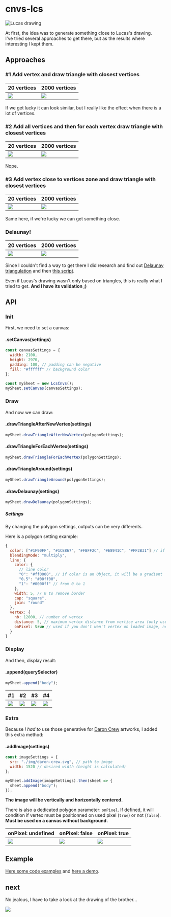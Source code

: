 # cnvs-lcs

![Lucas drawing](README/lcs-drw.png "Lucas Drawing")

At first, the idea was to generate something close to Lucas's drawing.  
I've tried several approaches to get there, but as the results where interesting I kept them.

## Approaches

### #1 Add vertex and draw triangle with closest vertices

| 20 vertices                 | 2000 vertices               |
| --------------------------- | --------------------------- |
| ![](README/method-01-a.png) | ![](README/method-01-b.png) |

If we get lucky it can look similar, but I really like the effect when there is a lot of vertices.

### #2 Add all vertices and then for each vertex draw triangle with closest vertices

| 20 vertices                 | 2000 vertices               |
| --------------------------- | --------------------------- |
| ![](README/method-02-a.png) | ![](README/method-02-b.png) |

Nope.

### #3 Add vertex close to vertices zone and draw triangle with closest vertices

| 20 vertices                 | 2000 vertices               |
| --------------------------- | --------------------------- |
| ![](README/method-03-a.png) | ![](README/method-03-b.png) |

Same here, if we're lucky we can get something close.

### Delaunay!

| 20 vertices                 | 2000 vertices               |
| --------------------------- | --------------------------- |
| ![](README/method-04-a.png) | ![](README/method-04-b.png) |

Since I couldn't find a way to get there I did research and find out [Delaunay triangulation](https://en.wikipedia.org/wiki/Delaunay_triangulation) and then [this script](https://github.com/ironwallaby/delaunay).

Even if Lucas's drawing wasn't only based on triangles, this is really what I tried to get. **And I have its validation ;)**

## API

### Init

First, we need to set a canvas:

#### .setCanvas(settings)

```javascript
const canvasSettings = {
  width: 2100,
  height: 2970,
  padding: 100, // padding can be negative
  fill: "#ffffff" // background color
};

const mySheet = new LcsCnvs();
mySheet.setCanvas(canvasSettings);
```

### Draw

And now we can draw:

#### .drawTriangleAfterNewVertex(settings)

```javascript
mySheet.drawTriangleAfterNewVertex(polygonSettings);
```

#### .drawTriangleForEachVertex(settings)

```javascript
mySheet.drawTriangleForEachVertex(polygonSettings);
```

#### .drawTriangleAround(settings)

```javascript
mySheet.drawTriangleAround(polygonSettings);
```

#### .drawDelaunay(settings)

```javascript
mySheet.drawDelaunay(polygonSettings);
```

##### Settings

By changing the polygon settings, outputs can be very differents.

Here is a polygon setting example:

```javascript
{
  color: ["#1F90FF", "#1CE867", "#FBFF2C", "#E8941C", "#FF2B31"] // if color is an Array, a color will be randomly used
  blendingMode: "multiply",
  line: {
    color: {
      // line color
      "0": "#ff0000", // if color is an Object, it will be a gradient
      "0.5": "#00ff00",
      "1": "#0000ff" // from 0 to 1
    },
    width: 5, // 0 to remove border
    cap: "square",
    join: "round"
  },
  vertex: {
    nb: 12000, // number of vertex
    distance: 5, // maximum vertex distance from vertice area (only used for the drawTriangleAround method)
    onPixel: true // used if you don't wan't vertex on loaded image, need a transparent background
  }
}
```

### Display

And then, display result:

#### .append(querySelector)

```javascript
mySheet.append("body");
```

| #1                          | #2                          | #3                          | #4                          |
| --------------------------- | --------------------------- | --------------------------- | --------------------------- |
| ![](README/method-01-c.png) | ![](README/method-02-c.png) | ![](README/method-03-c.png) | ![](README/method-04-c.png) |

### Extra

Because _I had to_ use those generative for [Daron Crew](https://www.instagram.com/daroncrew) artworks, I added this extra method:

#### .addImage(settings)

```javascript
const imageSettings = {
  src: "./img/daron-crew.svg", // path to image
  width: 1520 // desired width (height is calculated)
};

mySheet.addImage(imageSettings).then(sheet => {
  sheet.append("body");
});
```

**The image will be vertically and horizontally centered.**

There is also a dedicated polygon parameter: `onPixel`.
If defined, it will condition if vertex must be positionned on used pixel (`true`) or not (`false`).
**Must be used on a canvas without background.**

| onPixel: undefined            | onPixel: false                          | onPixel: true                           |
| ----------------------------- | --------------------------------------- | --------------------------------------- |
| ![](README/method-01-img.png) | ![](README/method-01-img-onPixel-0.png) | ![](README/method-01-img-onPixel-1.png) |

## Example

[Here some code examples](docs/js) and [here a demo](https://smndhm.github.io/lcs-cnvs/).

## next

No jealous, I have to take a look at the drawing of the brother...

![](README/thbt-drw.png)
